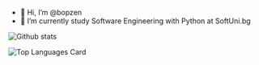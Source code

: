 - 👋 Hi, I’m @bopzen
- 🌱 I’m currently study Software Engineering with Python at SoftUni.bg

![Github stats](https://github-readme-stats.vercel.app/api?username=bopzen&theme=default&show_icons=true&count_private=true)

![Top Languages Card](https://github-readme-stats.vercel.app/api/top-langs/?username=bopzen)

<!---
bopzen/bopzen is a ✨ special ✨ repository because its `README.md` (this file) appears on your GitHub profile.
You can click the Preview link to take a look at your changes.
--->
